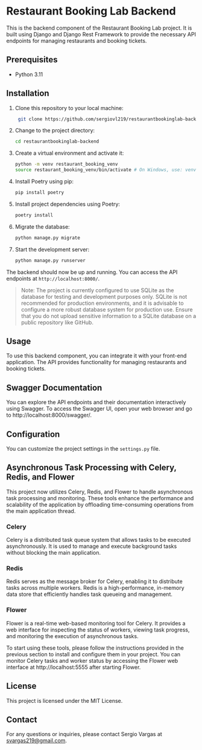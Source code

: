 # Restaurant Booking Lab Backend

This is the backend component of the Restaurant Booking Lab project. It is built using Django and Django Rest Framework to provide the necessary API endpoints for managing restaurants and booking tickets.

## Prerequisites

- Python 3.11

## Installation

1. Clone this repository to your local machine:
   ```bash
    git clone https://github.com/sergiovl219/restaurantbookinglab-backend.git
   ```

2. Change to the project directory:
    ```bash
   cd restaurantbookinglab-backend
    ```

3. Create a virtual environment and activate it:
    ```bash
    python -m venv restaurant_booking_venv
    source restaurant_booking_venv/bin/activate # On Windows, use: venv\Scripts\activate
    ```

4. Install Poetry using pip:
    ```bash
    pip install poetry
    ```

5. Install project dependencies using Poetry:
    ```bash
    poetry install
    ```

6. Migrate the database:
    ```bash
    python manage.py migrate
    ```

7. Start the development server:
    ```bash
    python manage.py runserver
    ```
The backend should now be up and running. You can access the API endpoints at `http://localhost:8000/`.

> Note: The project is currently configured to use SQLite as the database for testing and development purposes only. SQLite is not recommended for production environments, and it is advisable to configure a more robust database system for production use. Ensure that you do not upload sensitive information to a SQLite database on a public repository like GitHub.

## Usage

To use this backend component, you can integrate it with your front-end application. The API provides functionality for managing restaurants and booking tickets.

## Swagger Documentation
You can explore the API endpoints and their documentation interactively using Swagger. To access the Swagger UI, open your web browser and go to http://localhost:8000/swagger/.

## Configuration

You can customize the project settings in the `settings.py` file.

## Asynchronous Task Processing with Celery, Redis, and Flower
This project now utilizes Celery, Redis, and Flower to handle asynchronous task processing and monitoring. These tools enhance the performance and scalability of the application by offloading time-consuming operations from the main application thread.

### Celery
Celery is a distributed task queue system that allows tasks to be executed asynchronously. It is used to manage and execute background tasks without blocking the main application.

### Redis
Redis serves as the message broker for Celery, enabling it to distribute tasks across multiple workers. Redis is a high-performance, in-memory data store that efficiently handles task queueing and management.

### Flower
Flower is a real-time web-based monitoring tool for Celery. It provides a web interface for inspecting the status of workers, viewing task progress, and monitoring the execution of asynchronous tasks.

To start using these tools, please follow the instructions provided in the previous section to install and configure them in your project. You can monitor Celery tasks and worker status by accessing the Flower web interface at http://localhost:5555 after starting Flower.


## License

This project is licensed under the MIT License.

## Contact

For any questions or inquiries, please contact Sergio Vargas at svargas219@gmail.com.
